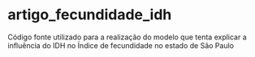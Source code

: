 # artigo_fecundidade_idh
Código fonte utilizado para a realização do modelo que tenta explicar a influência do IDH no Índice de fecundidade no estado de São Paulo

